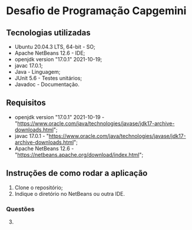 # Desafio de Programação Capgemini

## Tecnologias utilizadas
- Ubuntu 20.04.3 LTS, 64-bit - SO;
- Apache NetBeans 12.6 - IDE;
- openjdk version "17.0.1" 2021-10-19; 
- javac 17.0.1;
- Java - Linguagem;
- JUnit 5.6 - Testes unitários;
- Javadoc - Documentação.


## Requisitos
- openjdk version "17.0.1" 2021-10-19 - "https://www.oracle.com/java/technologies/javase/jdk17-archive-downloads.html";
- javac 17.0.1 - "https://www.oracle.com/java/technologies/javase/jdk17-archive-downloads.html";
- Apache NetBeans 12.6 - "https://netbeans.apache.org/download/index.html";

## Instruções de como rodar a aplicação
1. Clone o repositório;
2. Indique o diretório no NetBeans ou outra IDE.

### Questões
3. 

